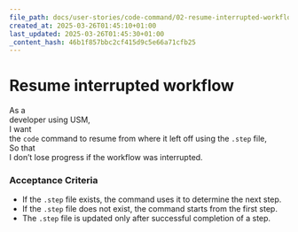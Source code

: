 ```yaml
---
file_path: docs/user-stories/code-command/02-resume-interrupted-workflow.md
created_at: 2025-03-26T01:45:10+01:00
last_updated: 2025-03-26T01:45:30+01:00
_content_hash: 46b1f857bbc2cf415d9c5e66a71cfb25
---
```


# Resume interrupted workflow  
As a  
developer using USM,  
I want  
the `code` command to resume from where it left off using the `.step` file,  
So that  
I don’t lose progress if the workflow was interrupted.

### Acceptance Criteria
- If the `.step` file exists, the command uses it to determine the next step.
- If the `.step` file does not exist, the command starts from the first step.
- The `.step` file is updated only after successful completion of a step.


